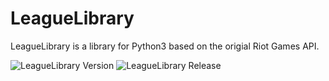 # LeagueLibrary

LeagueLibrary is a library for Python3 based on the origial Riot Games API.

![LeagueLibrary Version](https://img.shields.io/badge/LeagueLibrary%20Version-2021.08.15-brightgreen)
![LeagueLibrary Release](https://img.shields.io/badge/LeagueLibrary%20Release-2-brightgreen)
